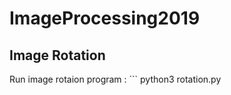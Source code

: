 # ImageProcessing2019

<h2> Image Rotation </h2>
Run image rotaion program :
```
python3 rotation.py

```
